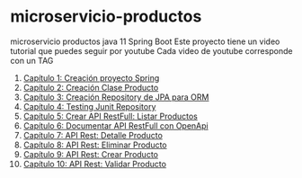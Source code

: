 # microservicio-productos
microservicio productos java 11 Spring Boot
Este proyecto tiene un video tutorial que puedes seguir por youtube
Cada video de youtube corresponde con un TAG

1. [Capítulo 1: Creación proyecto Spring](https://youtu.be/pzlanOdUMvc)
2. [Capítulo 2: Creación Clase Producto](https://youtu.be/NiiBpUAMlyk)
3. [Capítulo 3: Creación Repository de JPA para ORM](https://youtu.be/PxCA7KqhKKY)
4. [Capítulo 4: Testing Junit Repository](https://youtu.be/HI4JYQ28Cns)
5. [Capítulo 5: Crear API RestFull: Listar Productos](https://youtu.be/Q4Ozb4rniyw)
6. [Capítulo 6: Documentar API RestFull con OpenApi](https://youtu.be/CGRNiCLAlnQ)
7. [Capítulo 7: API Rest: Detalle Producto](https://youtu.be/XueRsjTgjx8)
8. [Capítulo 8: API Rest: Eliminar Producto](https://youtu.be/AtBd546QxO8)
9. [Capítulo 9: API Rest: Crear Producto](https://youtu.be/zHyIM_tDizg)
10. [Capítulo 10: API Rest: Validar Producto](https://youtu.be/FgZUNUMLIyU)

